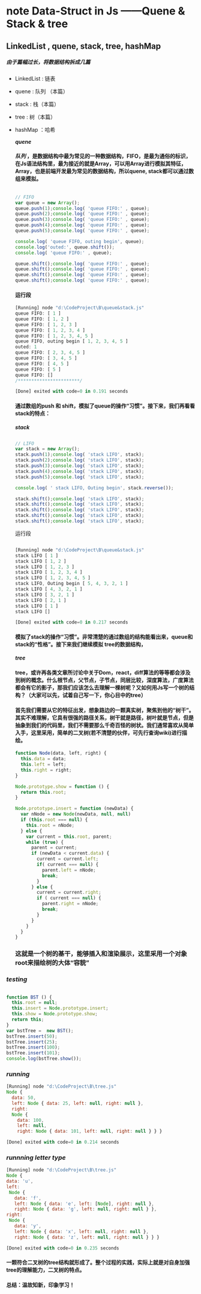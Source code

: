 # note Data-Struct in Js ——Quene & Stack & tree

## LinkedList , quene, stack, tree, hashMap
##### 由于篇幅过长，将数据结构拆成几篇
- LinkedList : 链表
- quene : 队列 （本篇）
- stack : 栈（本篇）
- tree : 树（本篇）
- hashMap ：哈希
  
  ***quene***
  ####    ***队列*** ，是数据结构中最为常见的一种数据结构，FIFO，是最为通俗的标识，在Js语法结构里，最为接近的就是Array，可以用Array进行模拟其特征，Array，也是前端开发最为常见的数据结构，所以quene, stack都可以通过数组来模拟。

  ``` javascript

  // FIFO
  var queue = new Array(); 
  queue.push(1);console.log( 'queue FIFO:' , queue);
  queue.push(2);console.log( 'queue FIFO:' , queue);
  queue.push(3);console.log( 'queue FIFO:' , queue);
  queue.push(4);console.log( 'queue FIFO:' , queue);
  queue.push(5);console.log( 'queue FIFO:' , queue);

  console.log( 'queue FIFO, outing begin', queue);
  console.log('outed:', queue.shift());
  console.log( 'queue FIFO:' , queue);

  queue.shift();console.log( 'queue FIFO:' , queue);
  queue.shift();console.log( 'queue FIFO:' , queue);
  queue.shift();console.log( 'queue FIFO:' , queue);
  queue.shift();console.log( 'queue FIFO:' , queue);

  ```

  #### 运行段
  ```javaScript
  [Running] node "d:\CodeProject\B\queue&stack.js"
  queue FIFO: [ 1 ]
  queue FIFO: [ 1, 2 ]
  queue FIFO: [ 1, 2, 3 ]
  queue FIFO: [ 1, 2, 3, 4 ]
  queue FIFO: [ 1, 2, 3, 4, 5 ]
  queue FIFO, outing begin [ 1, 2, 3, 4, 5 ]
  outed: 1
  queue FIFO: [ 2, 3, 4, 5 ]
  queue FIFO: [ 3, 4, 5 ]
  queue FIFO: [ 4, 5 ]
  queue FIFO: [ 5 ]
  queue FIFO: []
  /***********************/

  [Done] exited with code=0 in 0.191 seconds
  ```

  #### 通过数组的push 和 shift，模拟了queue的操作“习惯”。接下来，我们再看看stack的特点：
  ***stack***

  ``` javascript

  // LIFO
  var stack = new Array();
  stack.push(1);console.log( 'stack LIFO', stack);
  stack.push(2);console.log( 'stack LIFO', stack);
  stack.push(3);console.log( 'stack LIFO', stack);
  stack.push(4);console.log( 'stack LIFO', stack);
  stack.push(5);console.log( 'stack LIFO', stack);
  
  console.log( ' stack LIFO, Outing begin', stack.reverse());

  stack.shift();console.log( 'stack LIFO', stack);
  stack.shift();console.log( 'stack LIFO', stack);
  stack.shift();console.log( 'stack LIFO', stack);
  stack.shift();console.log( 'stack LIFO', stack);
  stack.shift();console.log( 'stack LIFO', stack);

  ```
  运行段

  ```javascript

  [Running] node "d:\CodeProject\B\queue&stack.js"
  stack LIFO [ 1 ]
  stack LIFO [ 1, 2 ]
  stack LIFO [ 1, 2, 3 ]
  stack LIFO [ 1, 2, 3, 4 ]
  stack LIFO [ 1, 2, 3, 4, 5 ]
  stack LIFO, Outing begin [ 5, 4, 3, 2, 1 ]
  stack LIFO [ 4, 3, 2, 1 ]
  stack LIFO [ 3, 2, 1 ]
  stack LIFO [ 2, 1 ]
  stack LIFO [ 1 ]
  stack LIFO []

  [Done] exited with code=0 in 0.217 seconds

  ```
  #### 模拟了stack的操作“习惯”。非常清楚的通过数组的结构能看出来，queue和stack的“性格”。接下来我们继续模拟 tree的数据结构，

  ***tree***
  #### tree，或许再各类文章所讨论中关于Dom，react，diff算法的等等都会涉及到树的概念。什么根节点，父节点，子节点，同层比较，深度算法，广度算法都会有它的影子，那我们应该怎么去理解一棵树呢？又如何用Js写一个树的结构？（大家可以先，试着自己写一下，你心目中的tree）

  #### 首先我们需要从它的特征出发，想象路边的一颗真实树，聚焦到他的“树干”。其实不难理解，它具有很强的路径关系，树干就是路径，树叶就是节点，但是抽象到我们的代码里，我们不需要那么千奇百怪的树状。我们通常喜欢从简单入手，这里采用，简单的二叉树(若不清楚的伙伴，可先行查询wiki)进行描绘。
  ```javascript
  function Node(data, left, right) {
    this.data = data;
    this.left = left;
    this.right = right;
  }

  Node.prototype.show = function () { 
    return this.root;
  }

  Node.prototype.insert = function (newData) {
    var nNode = new Node(newData, null, null)
    if (this.root === null) {
      this.root = nNode;
    } else {
      var current = this.root, parent;
      while (true) {
        parent = current;
        if (newData < current.data) {
          current = current.left;
          if( current === null) {
            parent.left = nNode;
            break;
          }
        } else {
          current = current.right;
          if ( current === null) {
            parent.right = nNode;
            break;
          }
        }
      }
    }
  }
  ```

  ### 这就是一个树的基干，能够插入和渲染展示，这里采用一个对象root来描绘树的大体“容貌”

### ***testing***

  ```javascript

  function BST () { 
    this.root = null;
    this.insert = Node.prototype.insert;
    this.show = Node.prototype.show;
    return this;
  }
  var bstTree =  new BST();
  bstTree.insert(50);
  bstTree.insert(25);
  bstTree.insert(100);
  bstTree.insert(101);
  console.log(bstTree.show());
  ```

  ### ***running***

  ```javascript
  [Running] node "d:\CodeProject\B\tree.js"
  Node {
    data: 50,
    left: Node { data: 25, left: null, right: null },
    right:
    Node {
      data: 100,
      left: null,
      right: Node { data: 101, left: null, right: null } } }

  [Done] exited with code=0 in 0.214 seconds

  ```
  ### ***runnning letter type***
  ```javascript
  [Running] node "d:\CodeProject\B\tree.js"
Node {
  data: 'u',
  left:
   Node {
     data: 'f',
     left: Node { data: 'e', left: [Node], right: null },
     right: Node { data: 'g', left: null, right: null } },
  right:
   Node {
     data: 'y',
     left: Node { data: 'x', left: null, right: null },
     right: Node { data: 'z', left: null, right: null } } }

[Done] exited with code=0 in 0.235 seconds
  ```

  ####  一颗符合二叉树的tree结构就形成了。整个过程的实践，实际上就是对自身加强tree的理解能力，二叉树的特点。

  #### 总结：温故知新，印象学习！